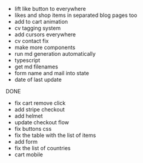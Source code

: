 - lift like button to everywhere
- likes and shop items in separated blog pages too
- add to cart animation
- cv tagging system
- add cursors everywhere
- cv contact fix
- make more components
- run md generation automatically
- typescript
- get md filenames
- form name and mail into state
- date of last update

DONE

- fix cart remove click
- add stripe checkout
- add helmet
- update checkout flow
- fix buttons css
- fix the table with the list of items
- add form
- fix the list of countries
- cart mobile

